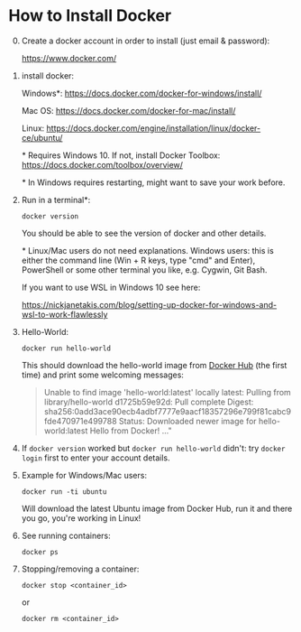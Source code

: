 # How to Install Docker

0. Create a docker account in order to install (just email & password):

	https://www.docker.com/

1. install docker:

	Windows*: https://docs.docker.com/docker-for-windows/install/

	Mac OS: https://docs.docker.com/docker-for-mac/install/

	Linux: https://docs.docker.com/engine/installation/linux/docker-ce/ubuntu/

	\* Requires Windows 10. If not, install Docker Toolbox: https://docs.docker.com/toolbox/overview/
	
	\* In Windows requires restarting, might want to save your work before.

2. Run in a terminal*:

	`docker version`

	You should be able to see the version of docker and other details.

	\* Linux/Mac users do not need explanations. Windows users: this is either the command line (Win + R keys, type "cmd" and Enter), PowerShell or some other terminal you like, e.g. Cygwin, Git Bash.

	If you want to use WSL in Windows 10 see here:

	https://nickjanetakis.com/blog/setting-up-docker-for-windows-and-wsl-to-work-flawlessly

3. Hello-World:

	`docker run hello-world`

	This should download the hello-world image from [Docker Hub](https://hub.docker.com/) (the first time) and print some welcoming messages:

	> Unable to find image 'hello-world:latest' locally
	>latest: Pulling from library/hello-world
	>d1725b59e92d: Pull complete
	>Digest: sha256:0add3ace90ecb4adbf7777e9aacf18357296e799f81cabc9fde470971e499788
	>Status: Downloaded newer image for hello-world:latest
	>Hello from Docker!
	>..."

4. If `docker version` worked but `docker run hello-world` didn't: try `docker login` first to enter your account details.

5. Example for Windows/Mac users:

	`docker run -ti ubuntu`

	Will download the latest Ubuntu image from Docker Hub, run it and there you go, you're working in Linux!

6. See running containers:

	`docker ps`

7. Stopping/removing a container:

	`docker stop <container_id>`

	or

	`docker rm <container_id>`